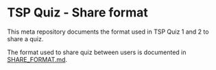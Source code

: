 # TSP Quiz - Share format
This meta repository documents the format used in TSP Quiz 1 and 2 to share a quiz.

The format used to share quiz between users is documented in [SHARE_FORMAT.md](SHARE_FORMAT.md).

